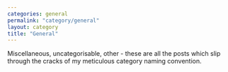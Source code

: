 ```yaml
---
categories: general
permalink: "category/general"
layout: category
title: "General"
---
```


Miscellaneous, uncategorisable, other - these are all the posts which slip through the cracks of my meticulous category naming convention.
